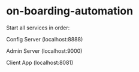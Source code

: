 # on-boarding-automation

Start all services in order:

Config Server (localhost:8888)

Admin Server (localhost:9000)

Client App (localhost:8081)
